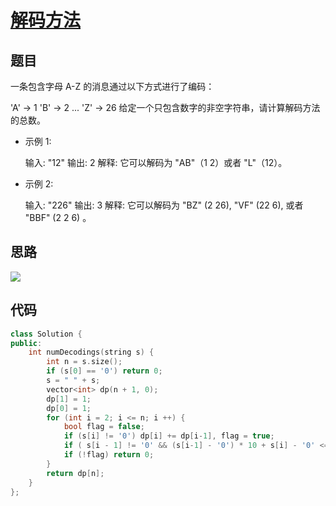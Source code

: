 # [解码方法](https://leetcode-cn.com/problems/decode-ways/)

## 题目

一条包含字母 A-Z 的消息通过以下方式进行了编码：

'A' -> 1
'B' -> 2
...
'Z' -> 26
给定一个只包含数字的非空字符串，请计算解码方法的总数。

- 示例 1:

  输入: "12"
  输出: 2
  解释: 它可以解码为 "AB"（1 2）或者 "L"（12）。

- 示例 2:

  输入: "226"
  输出: 3
  解释: 它可以解码为 "BZ" (2 26), "VF" (22 6), 或者 "BBF" (2 2 6) 。

## 思路

![](https://pic.leetcode-cn.com/c09dc70d3085792b2b8417843e297f6841fd12f921b0e4fe28a2c4a8dc86dd1e-image.png)

## 代码

```C++
class Solution {
public:
    int numDecodings(string s) {
        int n = s.size();
        if (s[0] == '0') return 0;
        s = " " + s;
        vector<int> dp(n + 1, 0);
        dp[1] = 1;
        dp[0] = 1;
        for (int i = 2; i <= n; i ++) {
            bool flag = false;
            if (s[i] != '0') dp[i] += dp[i-1], flag = true;
            if ( s[i - 1] != '0' && (s[i-1] - '0') * 10 + s[i] - '0' <= 26 && (s[i-1] - '0') * 10 + s[i] - '0' > 0) dp[i] += dp[i-2], flag = true;
            if (!flag) return 0;
        }
        return dp[n];
    }
};
```

